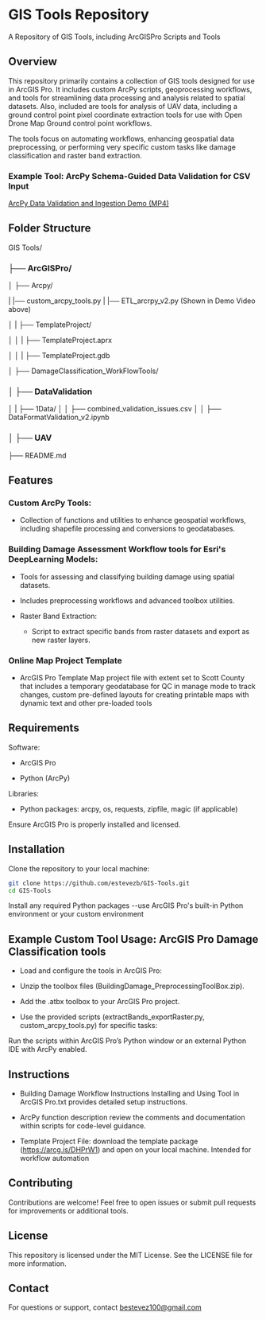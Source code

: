 # GIS Tools Repository

A Repository of GIS Tools, including ArcGISPro Scripts and Tools

## Overview
This repository primarily contains a collection of GIS tools designed for use in ArcGIS Pro. It includes custom ArcPy scripts, geoprocessing workflows, and tools for streamlining data processing and analysis related to spatial datasets. Also, included are tools for analysis of UAV data, including a ground control point pixel coordinate extraction tools for use with Open Drone Map Ground control point workflows.

The tools focus on automating workflows, enhancing geospatial data preprocessing, or performing very specific custom tasks like damage classification and raster band extraction.

### Example Tool: ArcPy Schema-Guided Data Validation for CSV Input
[ ArcPy Data Validation and Ingestion Demo (MP4)](https://github.com/estevezb/GIS-Tools/raw/main/VideoExamples/ArcGIS_Pro_DataIngestion_Demo1.mp4)

## Folder Structure
GIS Tools/

### ├── ArcGISPro/

│   ├── Arcpy/

|           |── custom_arcpy_tools.py
|           |── ETL_arcrpy_v2.py (Shown in Demo Video above)

│   |       ├── TemplateProject/

│   │       |    ├── TemplateProject.aprx

│   │       |    ├── TemplateProject.gdb

│   ├── DamageClassification_WorkFlowTools/

### │   ├── DataValidation
│   |      ├── 1Data/
│   │      ├── combined_validation_issues.csv
│   │      ├── DataFormatValidation_v2.ipynb

### │   ├── UAV

├── README.md

## Features

### Custom ArcPy Tools:

- Collection of functions and utilities to enhance geospatial workflows, including shapefile processing and conversions to geodatabases.

### Building Damage Assessment Workflow tools for Esri's DeepLearning Models:

- Tools for assessing and classifying building damage using spatial datasets.

- Includes preprocessing workflows and advanced toolbox utilities.

- Raster Band Extraction:

    - Script to extract specific bands from raster datasets and export as new raster layers.

### Online Map Project Template
- ArcGIS Pro Template Map project file with extent set to Scott County that includes a temporary geodatabase for QC in manage mode to track changes, custom pre-defined layouts for creating printable maps with dynamic text and other pre-loaded tools

## Requirements
Software:

- ArcGIS Pro

- Python (ArcPy)

Libraries:

- Python packages: arcpy, os, requests, zipfile, magic (if applicable)

Ensure ArcGIS Pro is properly installed and licensed.

## Installation
Clone the repository to your local machine:

```bash
git clone https://github.com/estevezb/GIS-Tools.git
cd GIS-Tools
```
Install any required Python packages --use ArcGIS Pro's built-in Python environment or your custom environment

## Example Custom Tool Usage: ArcGIS Pro Damage Classification tools
- Load and configure the tools in ArcGIS Pro:

- Unzip the toolbox files (BuildingDamage_PreprocessingToolBox.zip).

- Add the .atbx toolbox to your ArcGIS Pro project.

- Use the provided scripts (extractBands_exportRaster.py, custom_arcpy_tools.py) for specific tasks:

Run the scripts within ArcGIS Pro’s Python window or an external Python IDE with ArcPy enabled.

## Instructions

- Building Damage Workflow Instructions Installing and Using Tool in ArcGIS Pro.txt provides detailed setup instructions.

- ArcPy function description review the comments and documentation within scripts for code-level guidance.

- Template Project File: download the template package (https://arcg.is/DHPrW1) and open on your local machine. Intended for workflow automation

## Contributing
Contributions are welcome! Feel free to open issues or submit pull requests for improvements or additional tools.

## License
This repository is licensed under the MIT License. See the LICENSE file for more information.

## Contact
For questions or support, contact bestevez100@gmail.com